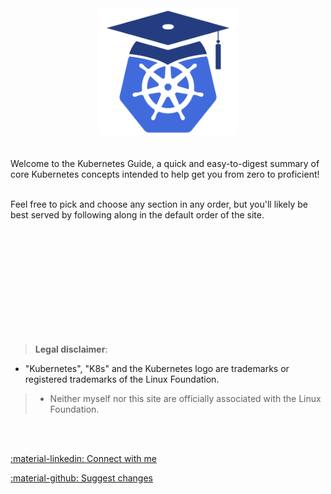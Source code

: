 <center>
<img src="logo.png" class="shine-effect" width="45%">
</center>
<br><br>
Welcome to the Kubernetes Guide, a quick and easy-to-digest summary of core Kubernetes concepts intended to help get you from zero to proficient!  
<br/><br/>

Feel free to pick and choose any section in any order, but you'll likely be best served by following along in the default order of the site.
<br><br><br>

<br/><br/><br/><br/><br/><br/><br/><br/>
> **Legal disclaimer**:  
>  
> 
* "Kubernetes", "K8s" and the Kubernetes logo are trademarks or registered trademarks of the Linux Foundation.  
>  
> * Neither myself nor this site are officially associated with the Linux Foundation. 

<br><br>

[:material-linkedin: Connect with me](https://www.linkedin.com/in/aaronbraundmeier/)

[:material-github: Suggest changes](https://github.com/Braundo/kubernetes-guide)